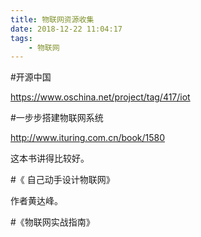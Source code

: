 ```yaml
---
title: 物联网资源收集
date: 2018-12-22 11:04:17
tags:
	- 物联网
---
```




#开源中国

https://www.oschina.net/project/tag/417/iot



#一步步搭建物联网系统

http://www.ituring.com.cn/book/1580

这本书讲得比较好。



#《 自己动手设计物联网》

作者黄达峰。

#《物联网实战指南》

